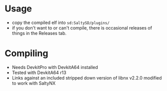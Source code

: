  # Usage
 - copy the compiled elf into `sd:SaltySD/plugins/`
 - if you don't want to or can't compile, there is occasional releases of things in the Releases tab.
 
# Compiling

 - Needs DevkitPro with DevkitA64 installed
 - Tested with DevkitA64 r13
 - Links against an included stripped down version of libnx v2.2.0 modified to work with SaltyNX
